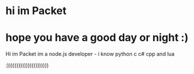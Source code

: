 # hi im Packet 
# hope you have a good day or night :)
Hi im Packet im a node.js developer - i know python c c# cpp and lua

:))))))))))))))))))))))
